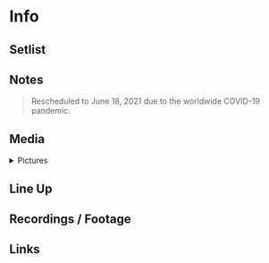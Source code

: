 # Info

## Setlist

## Notes

> Rescheduled to June 18, 2021 due to the worldwide COVID-19 pandemic.

## Media 

<details>
  <summary>Pictures</summary>
  <!--<img alt="Setlist" title="Setlist" src="_.jpg" height="200" />
  <img alt="Flyer" title="Flyer" src="_.jpg" height="200" />-->
</details>

## Line Up

## Recordings / Footage

## Links